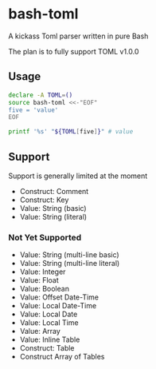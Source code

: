# bash-toml

A kickass Toml parser written in pure Bash

The plan is to fully support TOML v1.0.0

## Usage

```sh
declare -A TOML=()
source bash-toml <<-"EOF"
five = 'value'
EOF

printf '%s' "${TOML[five]}" # value
```

## Support

Support is generally limited at the moment

- Construct: Comment
- Construct: Key
- Value: String (basic)
- Value: String (literal)

### Not Yet Supported

- Value: String (multi-line basic)
- Value: String (multi-line literal)
- Value: Integer
- Value: Float
- Value: Boolean
- Value: Offset Date-Time
- Value: Local Date-Time
- Value: Local Date
- Value: Local Time
- Value: Array
- Value: Inline Table
- Construct: Table
- Construct Array of Tables

